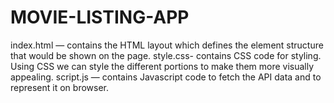 # MOVIE-LISTING-APP

index.html — contains the HTML layout which defines the element structure that would be shown on the page.
style.css- contains CSS code for styling. Using CSS we can style the different portions to make them more visually appealing.
script.js — contains Javascript code to fetch the API data and to represent it on browser.

